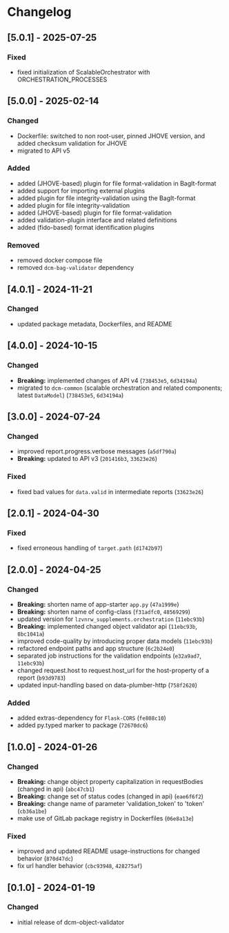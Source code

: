 # Changelog

## [5.0.1] - 2025-07-25

### Fixed

- fixed initialization of ScalableOrchestrator with ORCHESTRATION_PROCESSES

## [5.0.0] - 2025-02-14

### Changed

- Dockerfile: switched to non root-user, pinned JHOVE version, and added checksum validation for JHOVE
- migrated to API v5

### Added

- added (JHOVE-based) plugin for file format-validation in BagIt-format
- added support for importing external plugins
- added plugin for file integrity-validation using the BagIt-format
- added plugin for file integrity-validation
- added (JHOVE-based) plugin for file format-validation
- added validation-plugin interface and related definitions
- added (fido-based) format identification plugins

### Removed

- removed docker compose file
- removed `dcm-bag-validator` dependency

## [4.0.1] - 2024-11-21

### Changed

- updated package metadata, Dockerfiles, and README

## [4.0.0] - 2024-10-15

### Changed

- **Breaking:** implemented changes of API v4 (`738453e5`, `6d34194a`)
- migrated to `dcm-common` (scalable orchestration and related components; latest `DataModel`) (`738453e5`, `6d34194a`)

## [3.0.0] - 2024-07-24

### Changed

- improved report.progress.verbose messages (`a5df790a`)
- **Breaking:** updated to API v3 (`201416b3`, `33623e26`)

### Fixed

- fixed bad values for `data.valid` in intermediate reports (`33623e26`)

## [2.0.1] - 2024-04-30

### Fixed

- fixed erroneous handling of `target.path` (`d1742b97`)

## [2.0.0] - 2024-04-25

### Changed
- **Breaking:** shorten name of app-starter `app.py` (`47a1999e`)
- **Breaking:** shorten name of config-class (`f31adfc0`, `48569299`)
- updated version for `lzvnrw_supplements.orchestration` (`11ebc93b`)
- **Breaking:** implemented changed object validator api (`11ebc93b`, `8bc1041a`)
- improved code-quality by introducing proper data models (`11ebc93b`)
- refactored endpoint paths and app structure (`6c2b24e0`)
- separated job instructions for the validation endpoints (`e32a9ad7`, `11ebc93b`)
- changed request.host to request.host_url for the host-property of a report (`b93d9783`)
- updated input-handling based on data-plumber-http (`758f2620`)

### Added

- added extras-dependency for `Flask-CORS` (`fe808c10`)
- added py.typed marker to package (`72670dc6`)

## [1.0.0] - 2024-01-26

### Changed

- **Breaking:** change object property capitalization in requestBodies (changed in api) (`abc47cb1`)
- **Breaking:** change set of status codes (changed in api) (`eae6f6f2`)
- **Breaking:** change name of parameter 'validation_token' to 'token' (`cb36a1be`)
- make use of GitLab package registry in Dockerfiles (`06e8a13e`)

### Fixed

- improved and updated README usage-instructions for changed behavior (`870d47dc`) 
- fix url handler behavior (`cbc93948`, `428275af`)

## [0.1.0] - 2024-01-19

### Changed

- initial release of dcm-object-validator